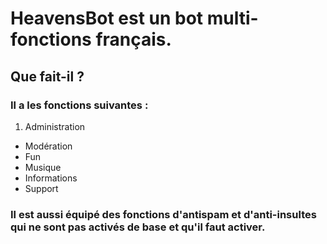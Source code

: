 # HeavensBot est un bot multi-fonctions français.
## Que fait-il ?
### Il a les fonctions suivantes :
1. Administration
- Modération
- Fun
- Musique
- Informations
- Support

### Il est aussi équipé des fonctions d'antispam et d'anti-insultes qui ne sont pas activés de base et qu'il faut activer.
